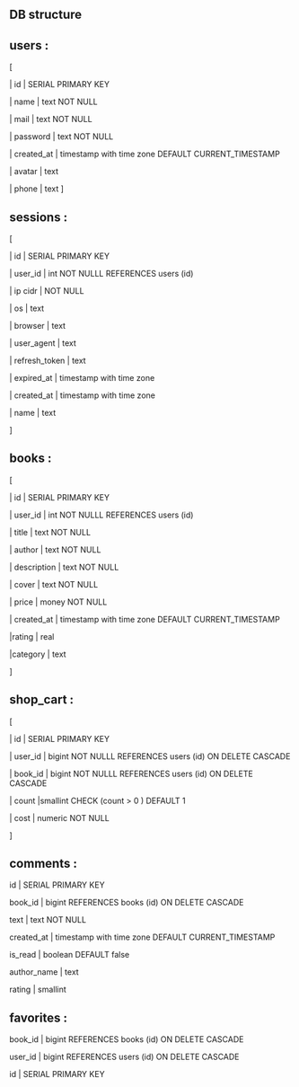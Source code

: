 


## DB structure 

## users : 
 [
 
  | id         | SERIAL PRIMARY KEY
  
  | name       | text NOT NULL
  
  | mail       | text NOT NULL
  
  | password   | text NOT NULL
  
  | created_at | timestamp with time zone DEFAULT CURRENT_TIMESTAMP
  
  | avatar     | text
  
  | phone      | text
]

## sessions : 
[

  | id            | SERIAL PRIMARY KEY
  
  | user_id       | int NOT NULLL REFERENCES users (id)
  
  | ip cidr       | NOT NULL
  
  | os            | text
  
  | browser       | text
  
  | user_agent    | text
  
  | refresh_token | text
  
  | expired_at    | timestamp with time zone
  
  | created_at    | timestamp with time zone
  
  | name          | text

]

## books :
[

  | id            | SERIAL PRIMARY KEY
  
  | user_id       | int NOT NULLL REFERENCES users (id)
  
  | title         | text NOT NULL
  
  | author        | text NOT NULL
  
  | description   | text NOT NULL
  
  | cover          | text NOT NULL
  
  | price         | money NOT NULL
  
  | created_at    | timestamp with time zone DEFAULT CURRENT_TIMESTAMP

  |rating         | real

  |category       | text
  
]

## shop_cart :
[

  | id            | SERIAL PRIMARY KEY
  
  | user_id       | bigint NOT NULLL REFERENCES users (id) ON DELETE CASCADE
  
  | book_id       | bigint NOT NULLL REFERENCES users (id) ON DELETE CASCADE
   
  | count         |smallint CHECK (count > 0 ) DEFAULT 1
  
  | cost          | numeric NOT NULL
  
]

## comments :

id | SERIAL PRIMARY KEY

book_id | bigint REFERENCES books (id) ON DELETE CASCADE

text | text NOT NULL

created_at | timestamp with time zone DEFAULT CURRENT_TIMESTAMP

is_read | boolean DEFAULT false

author_name | text

rating | smallint

## favorites :

book_id | bigint REFERENCES books (id) ON DELETE CASCADE

user_id | bigint REFERENCES users (id) ON DELETE CASCADE

id      | SERIAL PRIMARY KEY